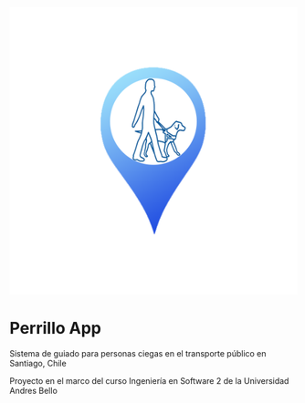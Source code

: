 ![Logo](https://raw.githubusercontent.com/stroncod/PerrilloApp/master/perrillo.png?token=AHTAqd0VlHMWRbBo-1w-R_1dgGSu0yHcks5aMYvgwA%3D%3D)
# Perrillo App

Sistema de guiado para personas ciegas en el transporte público en Santiago, Chile

Proyecto en el marco del curso Ingeniería en Software 2 de la Universidad Andres Bello




